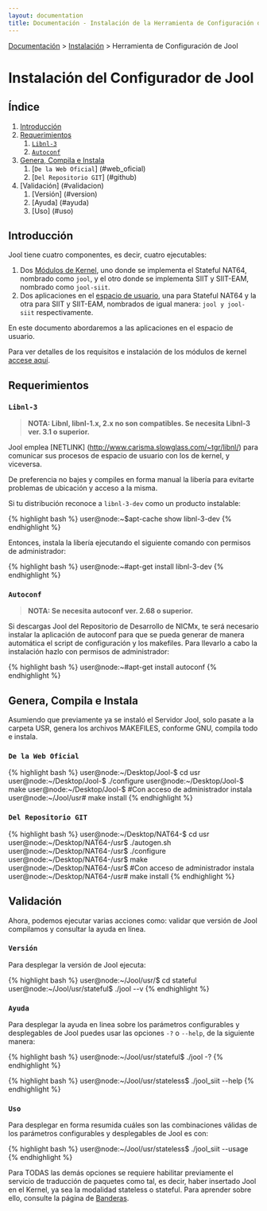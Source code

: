 ```yaml
---
layout: documentation
title: Documentación - Instalación de la Herramienta de Configuración de Jool
---
```


[Documentación](esp-doc-index.html) > [Instalación](esp-doc-index.html#instalacion) > Herramienta de Configuración de Jool

# Instalación del Configurador de Jool

## Índice

1. [Introducción](#introduccion)
2. [Requerimientos](#requerimientos)
	1. [`Libnl-3`](#libnl-3)
	2. [`Autoconf`](#autoconf)
3. [Genera, Compila e Instala](#crea_compila_instala)
	1. [`De la Web Oficial`] (#web_oficial)
	2. [`Del Repositorio GIT`] (#github)
4. [Validación] (#validacion)
	1. [Versión] (#version)
	2. [Ayuda] (#ayuda)
	3. [Uso] (#uso)

## Introducción

Jool tiene cuatro componentes, es decir, cuatro ejecutables:

1. Dos [Módulos de Kernel](https://es.wikipedia.org/wiki/M%C3%B3dulo_de_n%C3%BAcleo), uno donde se implementa el Stateful NAT64, nombrado como `jool`, y el otro donde se implementa SIIT y SIIT-EAM, nombrado como `jool-siit`. 
2. Dos aplicaciones en el [espacio de usuario](http://es.wikipedia.org/wiki/Espacio_de_usuario), una para Stateful NAT64 y la otra para SIIT y SIIT-EAM, nombrados de igual manera: `jool y jool-siit` respectivamente.

En este documento abordaremos a las aplicaciones en el espacio de usuario.

Para ver detalles de los requisitos e instalación de los módulos de kernel [accese aquí](esp-mod-install.html).

## Requerimientos

### `Libnl-3`

> **NOTA: Libnl, libnl-1.x, 2.x no son compatibles. Se necesita Libnl-3 ver. 3.1 o superior.**

Jool emplea [NETLINK] (http://www.carisma.slowglass.com/~tgr/libnl/) para comunicar sus procesos de espacio de usuario con los de kernel, y viceversa.  

De preferencia no bajes y compiles en forma manual la libería para evitarte problemas de ubicación y acceso a la misma.

Si tu distribución reconoce a `libnl-3-dev` como un producto instalable:

{% highlight bash %}
user@node:~$apt-cache show libnl-3-dev
{% endhighlight %}

Entonces, instala la libería ejecutando el siguiente comando con permisos de administrador:

{% highlight bash %}
user@node:~#apt-get install libnl-3-dev
{% endhighlight %}

### `Autoconf`

> **NOTA: Se necesita autoconf ver. 2.68 o superior.**

Si descargas Jool del Repositorio de Desarrollo de NICMx, te será necesario instalar la aplicación de autoconf para que se pueda generar de manera automática el script de configuración y los makefiles. Para llevarlo a cabo la instalación hazlo con permisos de administrador:

{% highlight bash %}
user@node:~#apt-get install autoconf
{% endhighlight %}

## Genera, Compila e Instala

Asumiendo que previamente ya se instaló el Servidor Jool, solo pasate a la carpeta USR, genera los archivos MAKEFILES, conforme GNU, compila todo e instala.
		
### `De la Web Oficial`

{% highlight bash %}
user@node:~/Desktop/Jool-<version>$ cd usr
user@node:~/Desktop/Jool-<version>$ ./configure
user@node:~/Desktop/Jool-<version>$ make
user@node:~/Desktop/Jool-<version>$ #Con acceso de administrador instala
user@node:~/Jool/usr# make install 
{% endhighlight %}

### `Del Repositorio GIT`

{% highlight bash %}
user@node:~/Desktop/NAT64-<version>$ cd usr
user@node:~/Desktop/NAT64-<version>/usr$ ./autogen.sh
user@node:~/Desktop/NAT64-<version>/usr$ ./configure
user@node:~/Desktop/NAT64-<version>/usr$ make
user@node:~/Desktop/NAT64-<version>/usr$ #Con acceso de administrador instala
user@node:~/Desktop/NAT64-<version>/usr# make install
{% endhighlight %}

## Validación

Ahora, podemos ejecutar varias acciones como: validar que versión de Jool compilamos y consultar la ayuda en línea.

### `Versión`

Para desplegar la versión de Jool ejecuta:

{% highlight bash %}
user@node:~/Jool/usr/$ cd stateful
user@node:~/Jool/usr/stateful$ ./jool --v
{% endhighlight %}


### `Ayuda`

Para desplegar la ayuda en linea sobre los parámetros configurables y desplegables de Jool puedes usar las opciones `-?` o `--help`, de la siguiente manera:

{% highlight bash %}
user@node:~/Jool/usr/stateful$ ./jool -?
{% endhighlight %}

{% highlight bash %}
user@node:~/Jool/usr/stateless$ ./jool_siit --help
{% endhighlight %}

### `Uso`

Para desplegar en forma resumida cuáles son las combinaciones válidas de los parámetros configurables y desplegables de Jool es con:

{% highlight bash %}
user@node:~/Jool/usr/stateless$ ./jool_siit --usage
{% endhighlight %}

Para TODAS las demás opciones se requiere habilitar previamente el servicio de traducción de paquetes como tal, es decir, haber insertado Jool en el Kernel, ya sea la modalidad stateless o stateful. Para aprender sobre ello, consulte la página de [Banderas](esp-usr-flags.html).
